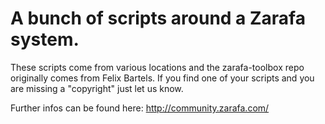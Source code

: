 # A bunch of scripts around a Zarafa system.

These scripts come from various locations and the zarafa-toolbox repo originally comes from Felix Bartels.
If you find one of your scripts and you are missing a "copyright" just let us know.

Further infos can be found here: http://community.zarafa.com/


